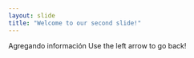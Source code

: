 ```yaml
---
layout: slide
title: "Welcome to our second slide!"
---
```

Agregando información
Use the left arrow to go back!
